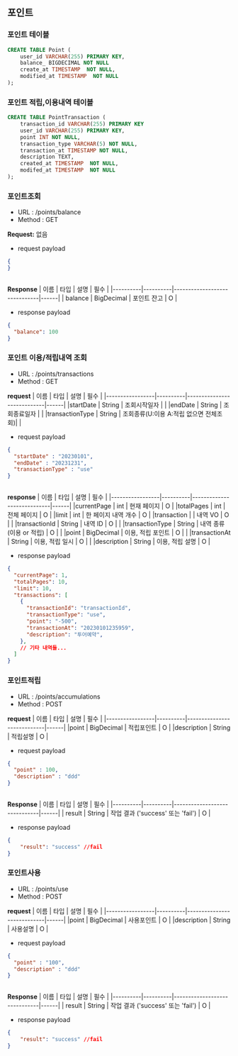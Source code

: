 ## 포인트

###  포인트 테이블
```sql
CREATE TABLE Point (
    user_id VARCHAR(255) PRIMARY KEY,
    balance_ BIGDECIMAL NOT NULL
    create_at TIMESTAMP  NOT NULL,
    modified_at TIMESTAMP  NOT NULL
);
```

###  포인트 적립,이용내역 테이블
```sql
CREATE TABLE PointTransaction (
    transaction_id VARCHAR(255) PRIMARY KEY
    user_id VARCHAR(255) PRIMARY KEY,
    point INT NOT NULL,
    transaction_type VARCHAR(5) NOT NULL,
    transaction_at TIMESTAMP NOT NULL,
    description TEXT,
    created_at TIMESTAMP  NOT NULL,
    modifed_at TIMESTAMP  NOT NULL
);
```

### 포인트조회
 - URL : /points/balance
 - Method : GET

**Request:** 없음

 - request payload
```json
{
}
    
```

**Response**
| 이름     | 타입     | 설명                           | 필수 |
|----------|----------|------------------------------|------|
| balance   | BigDecimal  | 포인트 잔고               |  O  |

 - response payload
```json
{
  "balance": 100
}  
```

### 포인트 이용/적립내역 조회
 - URL : /points/transactions
 - Method : GET

**request** 
| 이름            | 타입     | 설명                         | 필수 |
|-----------------|----------|----------------------------|------|
|startDate       | String   | 조회시작일자       |      |
|endDate         | String   | 조회종료일자       |     |
|transactionType | String   | 조회종류(U:이용 A:적립 없으면 전체조회)|     |

 - request payload
```json
{
  "startDate" : "20230101",
  "endDate" : "20231231",
  "transactionType" : "use"
}
    
```

**response** 
| 이름            | 타입     | 설명                         | 필수 |
|-----------------|----------|----------------------------|------|
|currentPage | int   | 현재 페이지    |  O  |
|totalPages  | int   | 전체 페이지    |  O  |
|limit       | int   | 한 페이지 내역 개수 |  O  |
|transaction |       | 내역 VO |  O  |
|              |transactionId | String   | 내역 ID |  O  |
|              |transactionType | String   | 내역 종류(이용 or 적립)  |  O  |
|              |point | BigDecimal   | 이용, 적립 포인트 |  O  |
|              |transactionAt | String   | 이용, 적립 일시 |  O  |
|              |description | String   | 이용, 적립 설명 |  O  |

 - response payload
```json
{
  "currentPage": 1,
  "totalPages": 10,
  "limit": 10,
  "transactions": [
    {
      "transactionId": "transactionId",
      "transactionType": "use",
      "point": "-500",
      "transactionAt": "20230101235959",
      "description": "투어예약",
    },
    // 기타 내역들...
  ]
}
```

### 포인트적립
 - URL : /points/accumulations
 - Method : POST

**request** 
| 이름            | 타입     | 설명                         | 필수 |
|-----------------|----------|----------------------------|------|
|point       | BigDecimal   | 적립포인트       |  O   |
|description | String   | 적립설명       |  O   |

 - request payload
```json
{ 
  "point" : 100,
  "description" : "ddd"
}
    
```

**Response**
| 이름     | 타입     | 설명                           | 필수 |
|----------|----------|------------------------------|------|
| result   | String   | 작업 결과 ('success' 또는 'fail') | O    |

 - response payload
```json
{
    "result": "success" //fail
}
```

### 포인트사용
 - URL : /points/use
 - Method : POST

**request** 
| 이름            | 타입     | 설명                         | 필수 |
|-----------------|----------|----------------------------|------|
|point       | BigDecimal   | 사용포인트       |  O   |
|description | String   | 사용설명       |  O   |

 - request payload
```json
{ 
  "point" : "100",
  "description" : "ddd"
}
    
```

**Response**
| 이름     | 타입     | 설명                           | 필수 |
|----------|----------|------------------------------|------|
| result   | String   | 작업 결과 ('success' 또는 'fail') | O    |

 - response payload
```json
{
    "result": "success" //fail
}
```